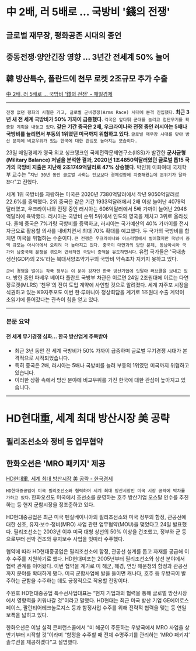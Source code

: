 # 中 2배, 러 5배로 … 국방비 '錢의 전쟁'
## 글로벌 재무장, 평화공존 시대의 종언
## 중동전쟁·양안긴장 영향 … 3년간 전세계 50% 늘어
## 韓 방산특수, 폴란드에 천무 로켓 2조규모 추가 수출
[中 2배, 러 5배로 … 국방비 '錢의 전쟁' - 매일경제](https://n.news.naver.com/article/newspaper/009/0005292841?date=20240424)

---

`전쟁 없던 평화의 시절은 가고, 글로벌 군비경쟁(Arms Race) 시대에 본격 진입했다`. **최근 3년 새 전 세계 국방비가 50% 가까이 급증했다**. `각국은 앞다퉈 군대를 늘리고 첨단무기를 확충할 계획을 내놓고 있다`. **같은 기간 중국은 2배, 우크라이나와 전쟁 중인 러시아는 5배나 국방비를 늘리면서 부동의 1위였던 미국까지 위협하고 있다**. `글로벌 재무장 시대를 맞아 방산 분야에 비교우위가 있는 한국에 대한 관심도 높아지는 모습이다.`

23일 매일경제가 영국 외교 싱크탱크인 국제전략문제연구소(IISS)가 발간한 **군사균형(Military Balance) 저널을 분석한 결과, 2020년 1조4850억달러였던 글로벌 톱15 국가의 국방비 지출은 지난해 2조1749억달러로 47% 상승했다**. 박인휘 이화여대 국제학부 교수는 "`지난 30년 동안 글로벌 사회는 안보보다 경제성장에 치중해왔는데 분위기가 달라졌다`"고 전했다.

세계 1위 국방비를 자랑하는 미국은 2020년 7380억달러에서 작년 9050억달러로 22.6%를 증액했다. 2위 중국은 같은 기간 1933억달러에서 2배 이상 늘어난 4079억달러였고, 우크라이나와 전쟁 중인 러시아는 606억달러에서 5배 가까이 늘어난 2946억달러에 육박했다. 러시아는 국방비 순위 5위에서 인도와 영국을 제치고 3위로 올라섰다. 올해 중국은 7%가량 국방비를 증액하고, 러시아는 국가예산의 40% 가까이를 전시자금으로 활용할 의사를 내비치면서 최대 70% 확대를 예고했다. 두 국가의 국방비를 합치면 미국을 위협하는 수준이다. `큰 전쟁은 우크라이나와 이스라엘에서 벌어졌지만 국방비 증액 규모는 아시아에서 오히려 더 높아지고 있다. 중국이 대만과의 양안 문제, 동남아시아 국가와 남중국해 분쟁을 겪으며 연쇄적인 국방비 증액을 유도하면서다`. 유럽 국가들은 '국내총생산(GDP)의 2%'라는 북대서양조약기구의 국방비 약속조차 지키지 못하고 있다.

`군비 경쟁을 벌이는 각국 정부는 이 분야 강자인 한국 방산기업에 잇달아 러브콜을 보내고 있다`. 방한 중인 파베우 베이다 폴란드 국방부 차관은 이르면 24일 2조원대에 이르는 다연장로켓(MLRS) '천무'의 잔여 도입 계약에 사인할 것으로 알려졌다. 세계 자주포 시장을 석권하고 있는 K9자주포도 이번 한·루마니아 정상회담을 계기로 1조원대 수출 계약이 초읽기에 들어갔다는 관측이 힘을 얻고 있다.


---

### 본문 요약
#### 전 세계 무기경쟁 심화… 한국 방산업계 주목받아

* 최근 3년 동안 전 세계 국방비가 50% 가까이 급증하며 글로벌 무기경쟁 시대가 본격적으로 시작되었습니다.
* 특히 중국은 2배, 러시아는 5배나 국방비를 늘려 부동의 1위였던 미국까지 위협하고 있습니다.
* 이러한 상황 속에서 방산 분야에 비교우위를 가진 한국에 대한 관심이 높아지고 있습니다.


---

# HD현대重, 세계 최대 방산시장 美 공략
## 필리조선소와 정비 등 업무협약
## 한화오션은 'MRO 패키지' 제공
[HD현대重, 세계 최대 방산시장 美 공략 - 한국경제](https://n.news.naver.com/article/newspaper/015/0004976801?date=20240425)

`HD현대중공업이 미국 필리조선소와 협력하며 세계 최대 방산시장인 미국 시장 공략에 박차를 가하고 있다`. 한화오션도 미국에서 조선소를 운영하는 호주 방산기업 오스탈 인수를 추진하는 등 현지 군함시장을 정조준하고 있다.

HD현대중공업은 최근 미국 펜실베이니아의 필리조선소와 미국 정부의 함정, 관공선에 대한 신조, 유지·보수·정비(MRO) 사업 관련 업무협약(MOU)을 맺었다고 24일 발표했다. 필리조선소는 2003년 이후 미국 대형 상선의 50% 이상을 건조했고, 정부와 군 등으로부터 선박 건조와 유지보수 사업을 잇따라 수주했다.

협약에 따라 HD현대중공업은 필리조선소에 함정, 관공선 설계를 돕고 자재를 공급해 이후 수주를 지원하기로 했다. HD현대미포는 2005년부터 필리조선소와 상선 분야에서 협력 관계를 이어왔다. 이번 협약을 계기로 미 해군, 해경, 연방 해운청의 함정과 관공선까지 분야를 확대하게 됐다. 미국 군함사업에 발을 들이면 캐나다, 호주 등 우방국이 발주하는 군함을 수주하는 데도 긍정적으로 작용할 전망이다.

주원호 HD현대중공업 특수선사업대표는 “현지 기업과의 협력을 통해 글로벌 방산시장에서 영향력을 키워나갈 것”이라고 말했다. HD현대는 최근 미국 방산 기업 GE에어로스페이스, 팔란티어테크놀로지스 등과 함정사업 수주를 위해 전략적 협력을 맺는 등 연일 보폭을 넓히고 있다.

한화오션은 이날 실적 콘퍼런스콜에서 “미 해군이 주둔하는 우방국에서 MRO 사업을 상반기부터 시작할 것”이라며 “함정을 수주할 때 전체 수명주기를 관리하는 ‘MRO 패키지’ 솔루션을 제공하겠다”고 설명했다.

